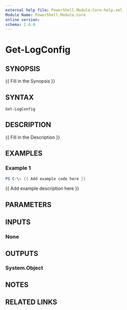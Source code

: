 ```yaml
---
external help file: PowerShell.Module.Core-help.xml
Module Name: PowerShell.Module.Core
online version:
schema: 2.0.0
---
```


# Get-LogConfig

## SYNOPSIS
{{ Fill in the Synopsis }}

## SYNTAX

```
Get-LogConfig
```

## DESCRIPTION
{{ Fill in the Description }}

## EXAMPLES

### Example 1
```powershell
PS C:\> {{ Add example code here }}
```

{{ Add example description here }}

## PARAMETERS

## INPUTS

### None

## OUTPUTS

### System.Object
## NOTES

## RELATED LINKS
